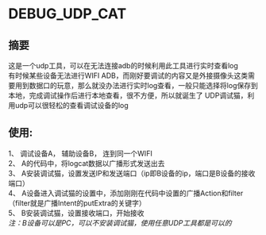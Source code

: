 # DEBUG_UDP_CAT

## 摘要
这是一个udp工具，可以在无法连接adb的时候利用此工具进行实时查看log  
有时候某些设备无法进行WIFI ADB，而刚好要调试的内容又是外接摄像头这类需要用到数据口的玩意，那么就没办法进行实时log查看，一般只能选择将log保存到本地，完成调试操作后进行本地查看，很不方便，所以就诞生了 UDP调试猫，利用udp可以很轻松的查看调试设备的log

## 使用:  
  1、 调试设备A， 辅助设备B， 连到同一个WIFI  
  2、 A的代码中，将logcat数据以广播形式发送出去  
  3、 A安装调试猫，设置发送IP和发送端口（ip即B设备的ip，端口是B设备的接收端口）  
  4、 A设备进入调试猫的设置中，添加刚刚在代码中设置的广播Action和filter（filter就是广播Intent的putExtra的关键字<key>）  
  5、 B安装调试猫，设置接收端口，开始接收  
  *注：B设备可以是PC，可以不安装调试猫，使用任意UDP工具都是可以的*
